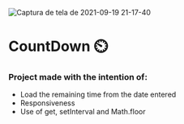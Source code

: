 ![Captura de tela de 2021-09-19 21-17-40](https://user-images.githubusercontent.com/79488448/133947697-5345eff2-c616-42a0-9605-1e71f01aa0c4.png)
# CountDown ⏲️
### Project made with the intention of:
+ Load the remaining time from the date entered
+ Responsiveness
+ Use of get, setInterval and Math.floor
